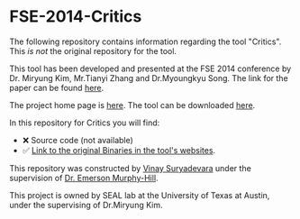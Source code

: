 # FSE-2014-Critics

The following repository contains information regarding the tool "Critics". This _is not_ the original repository for the tool. 

This tool has been developed and presented at the FSE 2014 conference by Dr. Miryung Kim, Mr.Tianyi Zhang and Dr.Myoungkyu Song.
The link for the paper can be found [here](http://dl.acm.org/citation.cfm?id=2661675). 

The project home page is [here](https://sites.google.com/a/utexas.edu/critics/home).
The tool can be downloaded [here](https://sites.google.com/a/utexas.edu/critics/home).

In this repository for Critics you will find:
* :x: Source code (not available)
* :white_check_mark: [Link to the original Binaries in the tool's websites](https://sites.google.com/a/utexas.edu/critics/download).

This repository was constructed by [Vinay Suryadevara](https://github.com/vinay92) under the supervision of [Dr. Emerson Murphy-Hill](https://github.com/CaptainEmerson).

This project is owned by SEAL lab at the University of Texas at Austin, under the supervising of Dr.Miryung Kim.
